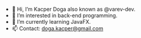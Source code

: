 - 👋 Hi, I’m Kacper Doga also known as @varev-dev.
- 👀 I’m interested in back-end programming.
- 🌱 I’m currently learning JavaFX.
- 📫 Contact: doga.kacper@gmail.com

<!---
varev-dev/varev-dev is a ✨ special ✨ repository because its `README.md` (this file) appears on your GitHub profile.
You can click the Preview link to take a look at your changes.
--->
